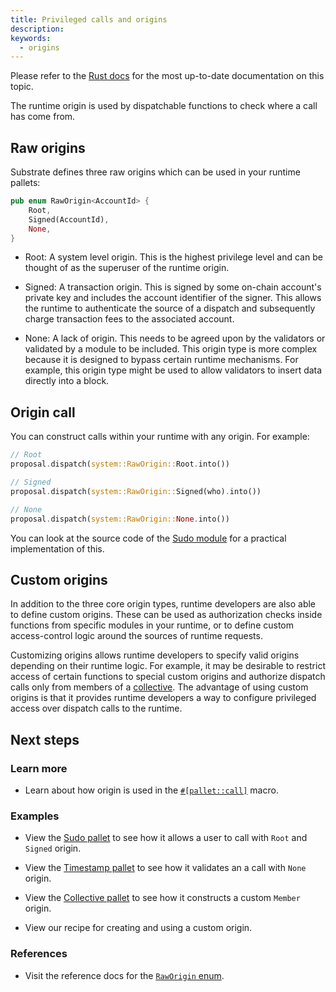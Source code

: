 ```yaml
---
title: Privileged calls and origins
description:
keywords:
  - origins
---
```


<div class="warning">
  Please refer to the <a href="https://paritytech.github.io/polkadot-sdk/master/polkadot_sdk_docs/reference_docs/frame_origin/index.html">Rust docs</a> for the most up-to-date documentation on this topic.
</div>

The runtime origin is used by dispatchable functions to check where a call has come from.

## Raw origins

Substrate defines three raw origins which can be used in your runtime pallets:

```rust
pub enum RawOrigin<AccountId> {
	Root,
	Signed(AccountId),
	None,
}
```

- Root: A system level origin. This is the highest privilege level and can be thought of as the superuser of the runtime origin.

- Signed: A transaction origin. This is signed by some on-chain account's private key and includes the account identifier of the signer. This allows the runtime to authenticate the source of a dispatch and subsequently charge transaction fees to the associated account.

- None: A lack of origin. This needs to be agreed upon by the validators or validated by a module to
  be included.
  This origin type is more complex because it is designed to bypass certain runtime mechanisms.
  For example, this origin type might be used to allow validators to insert data directly into a block.

## Origin call

You can construct calls within your runtime with any origin. For example:

```rust
// Root
proposal.dispatch(system::RawOrigin::Root.into())

// Signed
proposal.dispatch(system::RawOrigin::Signed(who).into())

// None
proposal.dispatch(system::RawOrigin::None.into())
```

You can look at the source code of the [Sudo module](https://paritytech.github.io/substrate/master/pallet_sudo/index.html) for a practical implementation of this.

## Custom origins

In addition to the three core origin types, runtime developers are also able to define custom origins.
These can be used as authorization checks inside functions from specific modules in your runtime, or to define custom access-control logic around the sources of runtime requests.

Customizing origins allows runtime developers to specify valid origins depending on their runtime logic. For example, it may be desirable to restrict access of certain functions to special custom origins and authorize dispatch calls only from members of a [collective](https://github.com/paritytech/polkadot-sdk/tree/master/substrate/frame/collective). The advantage of using custom origins is that it provides runtime developers a way to configure privileged access over dispatch calls to the runtime.

## Next steps

### Learn more

- Learn about how origin is used in the [`#[pallet::call]`](https://paritytech.github.io/substrate/master/frame_support/attr.pallet.html#call-palletcall-optional) macro.

### Examples

- View the [Sudo pallet](https://github.com/paritytech/polkadot-sdk/tree/master/substrate/frame/sudo) to see how it allows a user to call with `Root` and `Signed` origin.

- View the [Timestamp pallet](https://github.com/paritytech/polkadot-sdk/tree/master/substrate/frame/timestamp) to see how it validates an a call with `None` origin.

- View the [Collective pallet](https://github.com/paritytech/polkadot-sdk/tree/master/substrate/frame/collective) to see how it constructs a custom `Member` origin.

- View our recipe for creating and using a custom origin.

### References

- Visit the reference docs for the
  [`RawOrigin` enum](https://paritytech.github.io/substrate/master/frame_system/enum.RawOrigin.html).
